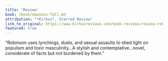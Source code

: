 ```yaml
---
title: 'Review'
book: /book/dawsons-fall.md
attribution: "*Kirkus*, Starred Review"
link_to_original: https://www.kirkusreviews.com/book-reviews/roxana-robinson/dawsons-fall/
featured: true
---
```

"Robinson uses lynchings, duels, and sexual assaults to shed light on populism and toxic masculinity…A stylish and contemplative…novel, considerate of facts but not burdened by them."

